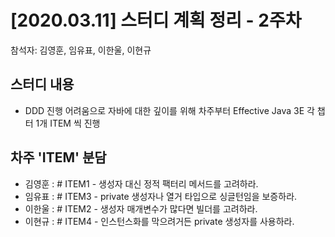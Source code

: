 # [2020.03.11] 스터디 계획 정리 - 2주차
참석자: 김영훈, 임유표, 이한울, 이현규

## 스터디 내용
- DDD 진행 어려움으로 자바에 대한 깊이를 위해 차주부터 Effective Java 3E 각 챕터 1개 ITEM 씩 진행

## 차주 'ITEM' 분담
- 김영훈 : \# ITEM1 - 생성자 대신 정적 팩터리 메서드를 고려하라.
- 임유표 : \# ITEM3 - private 생성자나 열거 타입으로 싱글턴임을 보증하라.
- 이한울 : \# ITEM2 - 생성자 매개변수가 많다면 빌더를 고려하라.
- 이현규 : \# ITEM4 - 인스턴스화를 막으려거든 private 생성자를 사용하라.
